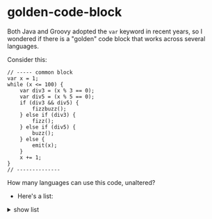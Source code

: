 # golden-code-block

Both Java and Groovy adopted the `var` keyword in recent years, so
I wondered if there is a "golden" code block that works across several
languages.

Consider this:

```
// ----- common block
var x = 1;
while (x <= 100) {
    var div3 = (x % 3 == 0);
    var div5 = (x % 5 == 0);
    if (div3 && div5) {
        fizzbuzz();
    } else if (div3) {
        fizz();
    } else if (div5) {
        buzz();
    } else {
        emit(x);
    }
    x += 1;
}
// -------------- 
```

How many languages can use this code, unaltered?

* Here's a list: 

<details>
<summary>show list</summary>
* [C#](./csharp/Program.cs)
* [Dart](./dart/example.dart)
* [Groovy](./groovy/Example.groovy)
* [Java](./java/Example.java)
* [Javascript](./javascript/example.js)
* [Kotlin](./kotlin/Example.kt)
* [Scala](./scala/Example.scala)
* [Typescript](./typescript/example.ts)
</details>
